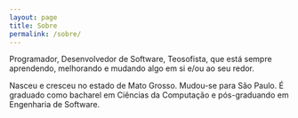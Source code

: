 ```yaml
---
layout: page
title: Sobre
permalink: /sobre/
---
```


Programador, Desenvolvedor de Software, Teosofista, que está sempre aprendendo, melhorando e mudando algo em si e/ou ao seu redor.

Nasceu e cresceu no estado de Mato Grosso. Mudou-se para São Paulo. É graduado como bacharel em Ciências da Computação e pós-graduando em Engenharia de Software.

